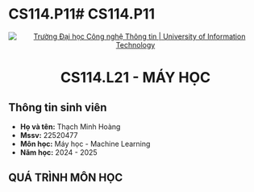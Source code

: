 # CS114.P11# CS114.P11
<p align="center">
  <a href="https://www.uit.edu.vn/" title="Trường Đại học Công nghệ Thông tin" style="border: 5;">
    <img src="https://i.imgur.com/WmMnSRt.png" alt="Trường Đại học Công nghệ Thông tin | University of Information Technology">
  </a>
</p>

<!-- Title -->
<h1 align="center"><b>CS114.L21 - MÁY HỌC</b></h1>

## Thông tin sinh viên
* **Họ và tên:** Thạch Minh Hoàng
* **Mssv:** 22520477
* **Môn học:** Máy học - Machine Learning
* **Năm học:** 2024 - 2025

## QUÁ TRÌNH MÔN HỌC
